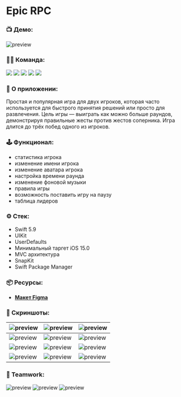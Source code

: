 # Epic RPC

### 📺 Демо:
![preview](https://github.com/AleksPt/EpicRPS/blob/develop/demonstration.gif)

### 👨‍💻 Команда:
<p align="left"> 
<a href="https://github.com/realeti">
<img src="https://img.shields.io/badge/Team Leader:-realeti-mediumslateblue"/></a>
<a href="https://github.com/AleksPt">
<img src="https://img.shields.io/badge/AleksPt-FF4191"/></a>
<a href="https://github.com/Ruslan979712">
<img src="https://img.shields.io/badge/Ruslan979712-goldenrod"/></a>
<a href="https://github.com/Drollllted">
<img src="https://img.shields.io/badge/Drollllted-36BA98"/></a>
<a href="https://github.com/MalinovIS">
<img src="https://img.shields.io/badge/MalinovIS-DC5F00"/></a>
</p>

### 📱 О приложении:
Простая и популярная игра для двух игроков, которая часто используется для быстрого принятия решений или просто для развлечения. Цель игры — выиграть как можно больше раундов, демонстрируя правильные жесты против жестов соперника. Игра длится до трёх побед одного из игроков.

### 🕹️ Функционал:
  - статистика игрока
  - изменение имени игрока
  - изменение аватара игрока
  - настройка времени раунда
  - изменение фоновой музыки
  - правила игры
  - возможность поставить игру на паузу
  - таблица лидеров

### ⚙️ Стек:
- Swift 5.9
- UIKit
- UserDefaults
- Минимальный таргет iOS 15.0
- MVC архитектура
- SnapKit
- Swift Package Manager

### 📦 Ресурсы:
- [**Макет Figma**](https://www.figma.com/design/Bsnn6bqz2s7nOjxFt5c32n/Challenge-%E2%84%961-%22RPS%22?t=h5u3CfgCq50az7DR-1)

### 📸 Скриншоты:
| ![preview](https://github.com/AleksPt/EpicRPS/blob/develop/1.png) |![preview](https://github.com/AleksPt/EpicRPS/blob/develop/2.png) | ![preview](https://github.com/AleksPt/EpicRPS/blob/develop/3.png)
|-------|----------|---------|
| ![preview](https://github.com/AleksPt/EpicRPS/blob/develop/4.png) |![preview](https://github.com/AleksPt/EpicRPS/blob/develop/5.png) | ![preview](https://github.com/AleksPt/EpicRPS/blob/develop/6.png)
| ![preview](https://github.com/AleksPt/EpicRPS/blob/develop/7.png) |![preview](https://github.com/AleksPt/EpicRPS/blob/develop/8.png) | ![preview](https://github.com/AleksPt/EpicRPS/blob/develop/9.png)
| ![preview](https://github.com/AleksPt/EpicRPS/blob/develop/10.png) |![preview](https://github.com/AleksPt/EpicRPS/blob/develop/11.png) | ![preview](https://github.com/AleksPt/EpicRPS/blob/develop/12.png)

### 🤝 Teamwork:
![preview](https://github.com/AleksPt/EpicRPS/blob/develop/teamwork1.png)
![preview](https://github.com/AleksPt/EpicRPS/blob/develop/teamwork2.png)
![preview](https://github.com/AleksPt/EpicRPS/blob/develop/teamwork3.png)
